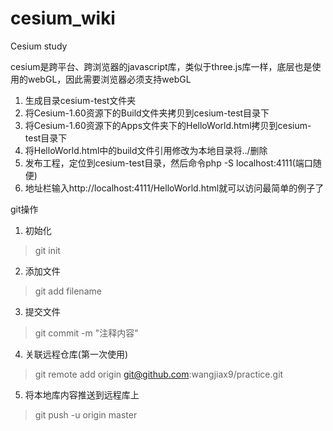 # cesium_wiki
Cesium study

cesium是跨平台、跨浏览器的javascript库，类似于three.js库一样，底层也是使用的webGL，因此需要浏览器必须支持webGL

1. 生成目录cesium-test文件夹
2. 将Cesium-1.60资源下的Build文件夹拷贝到cesium-test目录下
3. 将Cesium-1.60资源下的Apps文件夹下的HelloWorld.html拷贝到cesium-test目录下
4. 将HelloWorld.html中的build文件引用修改为本地目录将../删除
5. 发布工程，定位到cesium-test目录，然后命令php -S localhost:4111(端口随便)
6. 地址栏输入http://localhost:4111/HelloWorld.html就可以访问最简单的例子了

git操作
1. 初始化
> git init
2. 添加文件
> git add filename
3. 提交文件
> git commit -m "注释内容"
4. 关联远程仓库(第一次使用)
> git remote add origin git@github.com:wangjiax9/practice.git
5. 将本地库内容推送到远程库上
> git push -u origin master